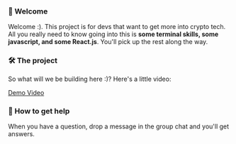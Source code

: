 ### 👋 Welcome

 Welcome :). This project is for devs that want to get more into crypto tech. All you really need to know going into this is **some terminal skills, some javascript, and some React.js**. You'll pick up the rest along the way.

### 🛠 The project

So what will we be building here :)? Here's a little video:

[Demo Video](https://www.loom.com/share/aeea29580aaa4dd88d8c7bc27f938d63)

### 🤚 How to get help

When you have a question, drop a message in the group chat and you'll get answers.
